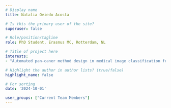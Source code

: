 ```yaml
---
# Display name
title: Natalia Oviedo Acosta

# Is this the primary user of the site?
superuser: false

# Role/position/tagline
role: PhD Student, Erasmus MC, Rotterdam, NL

# Title of project here
interests:
- "Automated pan-caner method design in medical image classification for oncology exploiting AutoMl and meta-learning."

# Highlight the author in author lists? (true/false)
highlight_name: false

# For sorting
date: '2024-10-01'

user_groups: ["Current Team Members"]
---
```

